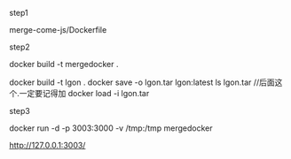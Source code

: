 
step1

merge-come-js/Dockerfile


step2


docker build -t mergedocker .


docker build -t lgon .
docker save -o lgon.tar lgon:latest
ls
lgon.tar
//后面这个.一定要记得加
docker load -i lgon.tar


step3

docker run -d -p 3003:3000 -v /tmp:/tmp mergedocker

http://127.0.0.1:3003/
